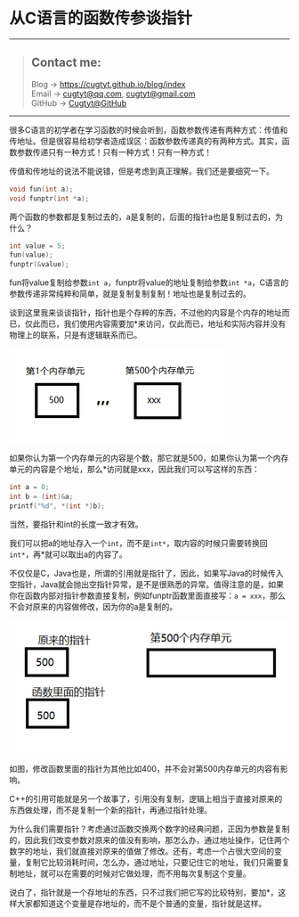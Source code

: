 # 从C语言的函数传参谈指针

---
> ## Contact me:
> Blog -> <https://cugtyt.github.io/blog/index>  
> Email -> <cugtyt@qq.com>, <cugtyt@gmail.com>  
> GitHub -> [Cugtyt@GitHub](https://github.com/Cugtyt)

---

很多C语言的初学者在学习函数的时候会听到，函数参数传递有两种方式：传值和传地址。但是很容易给初学者造成误区：函数参数传递真的有两种方式。其实，函数参数传递只有一种方式！只有一种方式！只有一种方式！

传值和传地址的说法不能说错，但是考虑到真正理解，我们还是要细究一下。

``` c
void fun(int a);
void funptr(int *a);
```

两个函数的参数都是复制过去的，a是复制的，后面的指针a也是复制过去的，为什么？

``` c
int value = 5;
fun(value);
funptr(&value);
```

fun将value复制给参数`int a`，funptr将value的地址复制给参数`int *a`，C语言的参数传递非常纯粹和简单，就是复制复制复制！地址也是复制过去的。

谈到这里我来谈谈指针，指针也是个存粹的东西，不过他的内容是个内存的地址而已，仅此而已，我们使用内容需要加*来访问，仅此而已，地址和实际内容并没有物理上的联系，只是有逻辑联系而已。

![](R/argument-ptr1.png)

如果你认为第一个内存单元的内容是个数，那它就是500，如果你认为第一个内存单元的内容是个地址，那么*访问就是xxx，因此我们可以写这样的东西：

``` c
int a = 0;
int b = (int)&a;
printf("%d", *(int *)b);
```

当然，要指针和int的长度一致才有效。

我们可以把a的地址存入一个`int`，而不是`int*`，取内容的时候只需要转换回`int*`，再*就可以取出a的内容了。

不仅仅是C，Java也是，所谓的引用就是指针了，因此，如果写Java的时候传入空指针，Java就会抛出空指针异常，是不是很熟悉的异常。值得注意的是，如果你在函数内部对指针参数直接复制，例如funptr函数里面直接写：`a = xxx`，那么不会对原来的内容做修改，因为你的a是复制的。

![](R/argument-ptr2.png)

如图，修改函数里面的指针为其他比如400，并不会对第500内存单元的内容有影响。

C++的引用可能就是另一个故事了，引用没有复制，逻辑上相当于直接对原来的东西做处理，而不是复制一个新的指针，再通过指针处理。

为什么我们需要指针？考虑通过函数交换两个数字的经典问题，正因为参数是复制的，因此我们改变参数对原来的值没有影响，那怎么办，通过地址操作，记住两个数字的地址，我们就直接对原来的值做了修改。还有，考虑一个占很大空间的变量，复制它比较消耗时间，怎么办，通过地址，只要记住它的地址，我们只需要复制地址，就可以在需要的时候对它做处理，而不用每次复制这个变量。

说白了，指针就是一个存地址的东西，只不过我们把它写的比较特别，要加*，这样大家都知道这个变量是存地址的，而不是个普通的变量，指针就是这样。